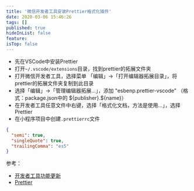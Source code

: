 ```yaml
---
title: '微信开发者工具安装Prettier格式化插件'
date: 2020-03-06 15:46:26
tags: []
published: true
hideInList: false
feature: 
isTop: false
---
```

* 先在VSCode中安装Prettier
* 打开`~/.vscode/extensions`目录，找到prettier的拓展文件夹
* 打开微信开发者工具，选择菜单 「编辑」→「打开编辑器拓展目录」，将prettier的拓展文件夹复制到此目录
* 选择「编辑」→「管理编辑器拓展...」，添加 "esbenp.prettier-vscode" （格式：package.json中的 \${publisher}.\${name}）
* 在开发者工具任意文件中右键，选择「格式化文档，方法是使用...」，选择Prettier
* 在小程序项目中创建`.prettierrc`文件

```json
{
  "semi": true,
  "singleQuote": true,
  "trailingComma": "es5"
}
```

参考：
* [开发者工具功能更新](https://developers.weixin.qq.com/community/develop/doc/000c8e132c47c8e19b99a4aa85b001)
* [Prettier](https://prettier.io/)
